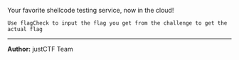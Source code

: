 Your favorite shellcode testing service, now in the cloud!

`Use flagCheck to input the flag you get from the challenge to get the actual flag`

---
**Author:** justCTF Team
